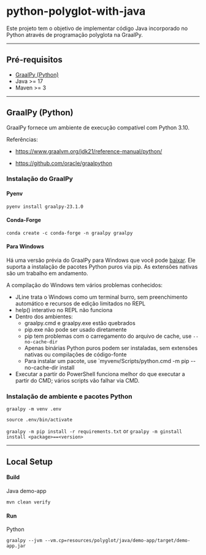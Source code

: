 # python-polyglot-with-java
Este projeto tem o objetivo de implementar código Java incorporado no Python através de programação polyglota na GraalPy.

---

## Pré-requisitos

- [GraalPy (Python)](https://www.graalvm.org/jdk21/reference-manual/python/)
- Java >= 17
- Maven >= 3

---

## GraalPy (Python)

GraalPy fornece um ambiente de execução compatível com Python 3.10.

Referências:

- https://www.graalvm.org/jdk21/reference-manual/python/

- https://github.com/oracle/graalpython

### Instalação do GraalPy

#### Pyenv
`pyenv install graalpy-23.1.0`

#### Conda-Forge
`conda create -c conda-forge -n graalpy graalpy`

#### Para Windows
Há uma versão prévia do GraalPy para Windows que você pode [baixar](https://github.com/oracle/graalpython/releases/). Ele suporta a instalação de pacotes Python puros via pip. As extensões nativas são um trabalho em andamento.

A compilação do Windows tem vários problemas conhecidos:

- JLine trata o Windows como um terminal burro, sem preenchimento automático e recursos de edição limitados no REPL
- help() interativo no REPL não funciona
- Dentro dos ambientes:
  - graalpy.cmd e graalpy.exe estão quebrados
  - pip.exe não pode ser usado diretamente
  - pip tem problemas com o carregamento do arquivo de cache, use `--no-cache-dir`
  - Apenas binárias Python puros podem ser instaladas, sem extensões nativas ou compilações de código-fonte
  - Para instalar um pacote, use `myvenv/Scripts/python.cmd -m pip --no-cache-dir install <pkg>
- Executar a partir do PowerShell funciona melhor do que executar a partir do CMD; vários scripts vão falhar via CMD.


### Instalação de ambiente e pacotes Python

`graalpy -m venv .env `

`source .env/bin/activate`

`graalpy -m pip install -r requirements.txt` or `graalpy -m ginstall install <package>==<version>`

---

## Local Setup

#### Build

Java demo-app
```shell
mvn clean verify
```

#### Run
Python 
```shell
graalpy --jvm --vm.cp=resources/polyglot/java/demo-app/target/demo-app.jar
```